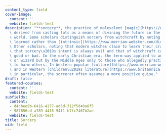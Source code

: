 ```yaml
---
content_type: field
cover-image:
  content: ''
  website: fields-test
description: "**sorcery**, the practice of malevolent [magic](https://www.britannica.com/topic/magic-supernatural-phenomenon),\
  \ derived from casting lots as a means of divining the future in the ancient Mediterranean\
  \ world. Some scholars distinguish sorcery from witchcraft by noting that it is\
  \ learned rather than [intrinsic](https://www.merriam-webster.com/dictionary/intrinsic).\
  \ Other scholars, noting that modern witches claim to learn their craft, suggest\
  \ that sorcery\u2019s intent is always evil and that of witchcraft can be either\
  \ good or bad. In the early Christian era, the term was applied to any magician\
  \ or wizard but by the Middle Ages only to those who allegedly practiced magic intended\
  \ to harm others. In Western popular [culture](https://www.merriam-webster.com/dictionary/culture),\
  \ and in Western [children\u2019s literature](https://www.britannica.com/art/childrens-literature)\
  \ in particular, the sorcerer often assumes a more positive guise."
draft: false
featured-courses:
  content: ''
  website: fields-test
subfields:
  content:
  - d4cbee9b-6416-4177-ad6d-312f5d40a6f5
  - 987856cd-a789-4416-94f1-b7fc7467b2ae
  website: fields-test
title: Sorcery
uid: field
---
```

